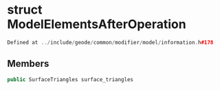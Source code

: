 # struct ModelElementsAfterOperation

```cpp
Defined at ../include/geode/common/modifier/model/information.h#178
```

## Members

```cpp
public SurfaceTriangles surface_triangles

```



